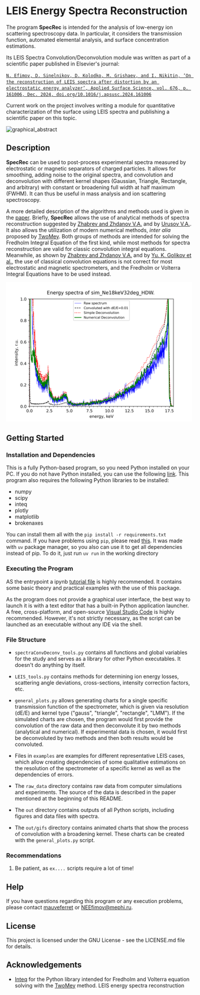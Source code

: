 # LEIS Energy Spectra Reconstruction

The program **SpecRec** is intended for the analysis of low-energy ion scattering spectroscopy data. In particular, it considers the transmission function, automated elemental analysis, and surface concentration estimations.

Its LEIS Spectra Convolution/Deconvolution module was written as part of a scientific paper published in Elsevier's journal:

[`N. Efimov, D. Sinelnikov, D. Kolodko, M. Grishaev, and I. Nikitin, ‘On the reconstruction of LEIS spectra after distortion by an electrostatic energy analyzer’, Applied Surface Science, vol. 676, p. 161006, Dec. 2024, doi.org/10.1016/j.apsusc.2024.161006`](https://doi.org/10.1016/j.apsusc.2024.161006)

Current work on the project involves writing a module for quantitative characterization of the surface using LEIS spectra and publishing a scientific paper on this topic.

![graphical_abstract](https://ars.els-cdn.com/content/image/1-s2.0-S0169433224017197-ga1.jpg)

## Description

**SpecRec** can be used to post-process experimental spectra measured by electrostatic or magnetic separators of charged particles. It allows for smoothing, adding noise to the original spectra, and convolution and deconvolution with different kernel shapes (Gaussian, Triangle, Rectangle, and arbitrary) with constant or broadening full width at half maximum (FWHM). It can thus be useful in mass analysis and ion scattering spectroscopy.

A more detailed description of the algorithms and methods used is given in the [paper](https://doi.org/10.1016/j.apsusc.2024.161006). Briefly, **SpecRec** allows the use of analytical methods of spectra reconstruction suggested by [Zhabrev and Zhdanov V.A.](https://inis.iaea.org/search/search.aspx?orig_q=RN:11571670) and by [Urusov V.A.](http://link.springer.com/10.1134/S1063785010050196). It also allows the utilization of modern numerical methods, *inter alia* proposed by [TwoMey](https://dl.acm.org/doi/10.1145/321150.321157). Both groups of methods are intended for solving the Fredholm Integral Equation of the first kind, while most methods for spectra reconstruction are valid for classic convolution integral equations. Meanwhile, as shown by [Zhabrev and Zhdanov V.A.](https://inis.iaea.org/search/search.aspx?orig_q=RN:11571670) and by [Yu. K. Golikov et al.](https://cyberleninka.ru/article/n/ob-apparatnoy-funktsii-elektrostaticheskih-elektronnyh-spektrometrov), the use of classical convolution equations is not correct for most electrostatic and magnetic spectrometers, and the Fredholm or Volterra Integral Equations have to be used instead.

![header](https://github.com/mauveferret/SpecRec/blob/main/out/sim_Ne18keV32deg_HDW/spec_reconstr_sim_Ne18keV32deg_HDW_with_gauss_kernel.png?raw=true)

## Getting Started

### Installation and Dependencies

This is a fully Python-based program, so you need Python installed on your PC. If you do not have Python installed, you can use the following [link](https://www.python.org/downloads/). This program also requires the following Python libraries to be installed:

* numpy 
* scipy
* inteq 
* plotly
* matplotlib
* brokenaxes

You can install them all with the `pip install -r requirements.txt` command. If you have problems using `pip`, please read [this](https://packaging.python.org/en/latest/tutorials/installing-packages/). It was made with `uv` package manager, so you also can use it to get all dependencies instead of pip. To do it, just run `uv run` in the working directory  

### Executing the Program

AS the entrypoint a ipynb [tutorial file](https://github.com/mauveferret/SpecRec/blob/main/main_example.ipynb) is highly recommended. It contains some basic theory and practical examples with the use of this package. 

As the program does not provide a graphical user interface, the best way to launch it is with a text editor that has a built-in Python application launcher. A free, cross-platform, and open-source [Visual Studio Code](https://code.visualstudio.com/) is highly recommended. However, it's not strictly necessary, as the script can be launched as an executable without any IDE via the shell.

### File Structure

* `spectraConvDeconv_tools.py` contains all functions and global variables for the study and serves as a library for other Python executables. It doesn't do anything by itself.

* `LEIS_tools.py` contains methods for determining ion energy losses, scattering angle deviations, cross-sections, intensity correction factors, etc.

* `general_plots.py` allows generating charts for a single specific transmission function of the spectrometer, which is given via resolution (dE/E) and kernel type ("gauss", "triangle", "rectangle", "LMM"). If the simulated charts are chosen, the program would first provide the convolution of the raw data and then deconvolute it by two methods (analytical and numerical). If experimental data is chosen, it would first be deconvoluted by two methods and then both results would be convoluted.

* Files in `examples` are examples for different representative LEIS cases, which allow creating dependencies of some qualitative estimations on the resolution of the spectrometer of a specific kernel as well as the dependencies of errors.

* The `raw_data` directory contains raw data from computer simulations and experiments. The source of the data is described in the paper mentioned at the beginning of this README.

* The `out` directory contains outputs of all Python scripts, including figures and data files with spectra.

* The `out/gifs` directory contains animated charts that show the process of convolution with a broadening kernel. These charts can be created with the `general_plots.py` script.

### Recommendations

1. Be patient, as `ex....` scripts require a lot of time!

## Help

If you have questions regarding this program or any execution problems, please contact [mauveferret](https://t.me/mauveferret) or NEEfimov@mephi.ru.

## License

This project is licensed under the GNU License - see the LICENSE.md file for details.

## Acknowledgements

* [Inteq](https://github.com/mwt/inteq) for the Python library intended for Fredholm and Volterra equation solving with the [TwoMey](https://dl.acm.org/doi/10.1145/321150.321157) method. LEIS energy spectra reconstruction